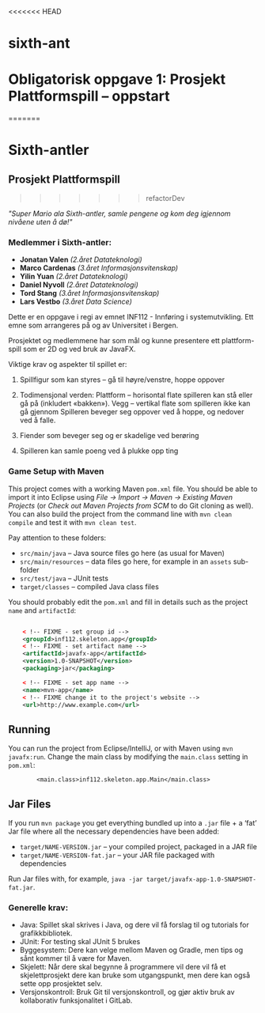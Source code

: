 <<<<<<< HEAD
# sixth-ant
# Obligatorisk oppgave 1: Prosjekt Plattformspill – oppstart
=======
# Sixth-antler
## Prosjekt Plattformspill
>>>>>>> refactorDev

*"Super Mario ala Sixth-antler, samle pengene og kom deg igjennom nivåene uten å dø!"*

### Medlemmer i Sixth-antler:

- **Jonatan Valen** *(2.året Datateknologi)*
- **Marco Cardenas** *(3.året Informasjonsvitenskap)*
- **Yilin Yuan** *(2.året Datateknologi)*
- **Daniel Nyvoll** *(2.året Datateknologi)*
- **Tord Stang** *(3.året Informasjonsvitenskap)*
- **Lars Vestbo** *(3.året Data Science)*

Dette er en oppgave i regi av emnet INF112 - Innføring i systemutvikling. Ett emne som arrangeres på og av Universitet i Bergen.

Prosjektet og medlemmene har som mål og kunne presentere ett plattform-spill som er 2D og ved bruk av JavaFX.

Viktige krav og aspekter til spillet er:

1. Spillfigur som kan styres – gå til høyre/venstre, hoppe oppover
2. Todimensjonal verden: Plattform – horisontal flate spilleren kan stå eller gå på (inkludert «bakken»). Vegg – vertikal flate som spilleren ikke kan gå gjennom
   Spilleren beveger seg oppover ved å hoppe, og nedover ved å falle.
   
3. Fiender som beveger seg og er skadelige ved berøring
4. Spilleren kan samle poeng ved å plukke opp ting


### Game Setup with Maven
This project comes with a working Maven `pom.xml` file. You should be able to import it into Eclipse using *File → Import → Maven → Existing Maven Projects* (or *Check out Maven Projects from SCM* to do Git cloning as well). You can also build the project from the command line with `mvn clean compile` and test it with `mvn clean test`.

Pay attention to these folders:
* `src/main/java` – Java source files go here (as usual for Maven)
* `src/main/resources` – data files go here, for example in an `assets` sub-folder
* `src/test/java` – JUnit tests
* `target/classes` – compiled Java class files

You should probably edit the `pom.xml` and fill in details such as the project `name` and `artifactId`:


```xml

	< !-- FIXME - set group id -->
	<groupId>inf112.skeleton.app</groupId>
	< !-- FIXME - set artifact name -->
	<artifactId>javafx-app</artifactId>
	<version>1.0-SNAPSHOT</version>
	<packaging>jar</packaging>

	< !-- FIXME - set app name -->
	<name>mvn-app</name>
	< !-- FIXME change it to the project's website -->
	<url>http://www.example.com</url>
```


## Running
You can run the project from Eclipse/IntelliJ, or with Maven using `mvn javafx:run`. Change the main class by modifying the `main.class` setting in `pom.xml`:

```
		<main.class>inf112.skeleton.app.Main</main.class>
```

## Jar Files

If you run `mvn package` you get everything bundled up into a `.jar` file + a ‘fat’ Jar file where all the necessary dependencies have been added:

* `target/NAME-VERSION.jar` – your compiled project, packaged in a JAR file
* `target/NAME-VERSION-fat.jar` – your JAR file packaged with dependencies

Run Jar files with, for example, `java -jar target/javafx-app-1.0-SNAPSHOT-fat.jar`.

### Generelle krav:

* Java: Spillet skal skrives i Java, og dere vil få forslag til og tutorials for grafikkbibliotek.
* JUnit: For testing skal JUnit 5 brukes
* Byggesystem:  Dere kan velge mellom Maven og Gradle, men tips og sånt kommer til å være for Maven.
* Skjelett: Når dere skal begynne å programmere vil dere vil få et skjelettprosjekt dere kan bruke som utgangspunkt, men dere kan også sette opp prosjektet selv.
* Versjonskontroll: Bruk Git til versjonskontroll, og gjør aktiv bruk av kollaborativ funksjonalitet i GitLab.

